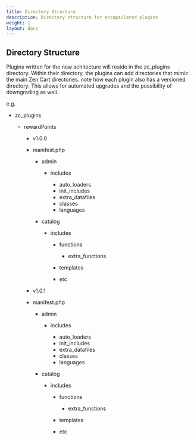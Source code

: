 ```yaml
---
title: Directory Structure
description: Directory structure for encapsulated plugins 
weight: 1 
layout: docs
---
```


## Directory Structure

Plugins written for the new achitecture will reside in the zc_plugins directory.
Within their directory, the plugins can add directories that mimic the main Zen Cart directories.
note how each plugin also has a versioned directory. This allows for automated upgrades and the possibility
of downgrading as well.

e.g.

- zc_plugins

  - rewardPoints

    - v1.0.0
    - manifest.php

      - admin

        - includes

          - auto_loaders
          - init_includes
          - extra_datafiles
          - classes
          - languages

      - catalog

        - includes

          - functions

            - extra_functions

          - templates
          - etc

    - v1.0.1
    - manifest.php

      - admin

        - includes

          - auto_loaders
          - init_includes
          - extra_datafiles
          - classes
          - languages

      - catalog

        - includes

          - functions

            - extra_functions

          - templates
          - etc
